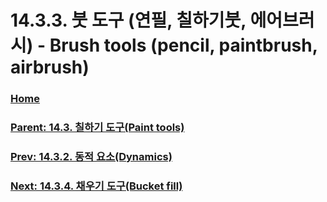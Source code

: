 # 14.3.3. 붓 도구 (연필, 칠하기붓, 에어브러시) - Brush tools (pencil, paintbrush, airbrush)

### [Home](./00-home.md)
### [Parent: 14.3. 칠하기 도구(Paint tools)](./14-03-00-paint-tools.md)
### [Prev: 14.3.2. 동적 요소(Dynamics)](./14-03-02-00-dynamics.md)
### [Next: 14.3.4. 채우기 도구(Bucket fill)](./14-03-04-bucket-fill.md)
